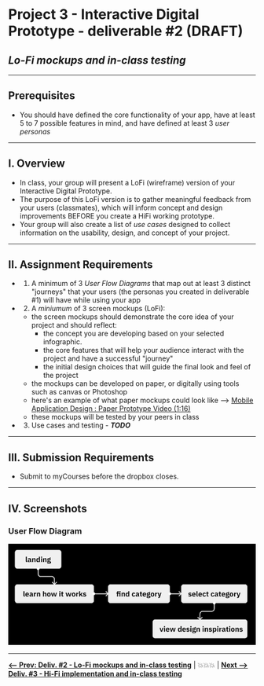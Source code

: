 # Project 3 - Interactive Digital Prototype - deliverable #2 (DRAFT)
## *Lo-Fi mockups and in-class testing*

---

## Prerequisites
- You should have defined the core functionality of your app, have at least 5 to 7 possible features in mind, and have defined at least 3 *user personas*

---

## I. Overview
- In class, your group will present a LoFi (wireframe) version of your Interactive Digital Prototype.
- The purpose of this LoFi version is to gather meaningful feedback from your users (classmates), which will inform concept and design improvements BEFORE you create a HiFi working prototype.
- Your group will also create a list of *use cases* designed to collect information on the usability, design, and concept of your project.

---

## II. Assignment Requirements
- 1. A minimum of 3 *User Flow Diagrams* that map out at least 3 distinct "journeys" that your users (the personas you created in deliverable #1) will have while using your app
- 2. A *miniumum* of 3 screen mockups (LoFi):
  - the screen mockups should demonstrate the core idea of your project and should reflect:
    - the concept you are developing based on your selected infographic.
    - the core features that will help your audience interact with the project and have a successful "journey"
    - the initial design choices that will guide the final look and feel of the project
  - the mockups can be developed on paper, or digitally using tools such as canvas or Photoshop
  - here's an example of what paper mockups could look like --> [Mobile Application Design : Paper Prototype Video (1:16)](https://www.youtube.com/watch?v=y20E3qBmHpg)
  - these mockups will be tested by your peers in class
- 3. Use cases and testing  - ***TODO***

---

## III. Submission Requirements

- Submit to myCourses before the dropbox closes.

---

## IV. Screenshots

### User Flow Diagram

![screenshot](./_images/user-flow-diagram.png)


---

[**<-- Prev: Deliv. #2 - Lo-Fi mockups and in-class testing**](p3-lofi-deliverable.md)  | 💥💥💥 | [**Next --> Deliv. #3 - Hi-Fi implementation and in-class testing**](p3-hifi-deliverable.md)
